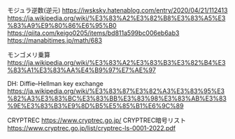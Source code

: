 モジュラ逆数(逆元)
https://iwsksky.hatenablog.com/entry/2020/04/21/112413
https://ja.wikipedia.org/wiki/%E3%83%A2%E3%82%B8%E3%83%A5%E3%83%A9%E9%80%86%E6%95%B0
https://qiita.com/keigo0205/items/bd811a599bc006eb6ab3
https://manabitimes.jp/math/683

モンゴメリ乗算
https://ja.wikipedia.org/wiki/%E3%83%A2%E3%83%B3%E3%82%B4%E3%83%A1%E3%83%AA%E4%B9%97%E7%AE%97

DH: Diffie–Hellman key exchange
https://ja.wikipedia.org/wiki/%E3%83%87%E3%82%A3%E3%83%95%E3%82%A3%E3%83%BC%E3%83%BB%E3%83%98%E3%83%AB%E3%83%9E%E3%83%B3%E9%8D%B5%E5%85%B1%E6%9C%89

CRYPTREC
https://www.cryptrec.go.jp/
CRYPTREC暗号リスト
https://www.cryptrec.go.jp/list/cryptrec-ls-0001-2022.pdf

